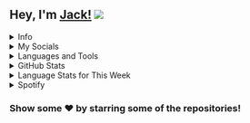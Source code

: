 ## Hey, I'm [Jack!](https://heyjack.info) <img src="https://raw.githubusercontent.com/therealheyjack/therealheyjack/master/wave.gif" width="30px">

<details><summary>Info</summary>
<p>

- 🔭 I’m currently working on [Blade](https://github.com/BladeBot/Blade).
- 🌱 I’m currently learning NodeJS / TypeScript.
- 🏫 I’m currently studying [BSc (Honours) Computing and IT (Communications and Networking)](http://www.open.ac.uk/courses/computing-it/degrees/bsc-computing-it-communications-networking-q62-cnet)
- 👯 I’m looking to collaborate on [Blade](https://github.com/BladeBot/Blade).
- 💬 Ask me about Game Hosting.
- 📫 How to reach me: [Twitter - @HeyJack0001](https://twitter.com/HeyJack0001)
- 😄 Pronouns: He/His
- 😎 Fun fact: I spend almost 12 hours listening songs every day.
</p>
</details>

<details><summary>My Socials</summary>
<p>

[![Twitter: HeyJack0001](https://img.shields.io/twitter/follow/HeyJack0001?style=social)](https://twitter.com/HeyJack0001)
[![Linkedin: HeyJack0001](https://img.shields.io/badge/-HeyJack0001-blue?style=flat-square&logo=Linkedin&logoColor=white&link=https://www.linkedin.com/in/HeyJack0001/)](https://www.linkedin.com/in/HeyJack0001/)
[![GitHub therealheyjack](https://img.shields.io/github/followers/therealheyjack?label=follow&style=social)](https://github.com/therealheyjack)
[![website](https://img.shields.io/badge/PortfolioWebsite-heyjack.info-2648ff?style=flat-square&logo=google-chrome)](https://heyjack.info/)
[![discord](https://img.shields.io/badge/Discord-HeyJack%230001-7289DA?logo=discord)](https://discordapp.com/users/203317216106512384)
</p>
</details>

<details><summary>Languages and Tools</summary>
<p> 

<code><a href="https://www.javascript.com/"><img height="20" src="https://raw.githubusercontent.com/github/explore/80688e429a7d4ef2fca1e82350fe8e3517d3494d/topics/javascript/javascript.png"></a></code>
<code><a href="https://nodejs.org/"><img height="20" src="https://raw.githubusercontent.com/github/explore/80688e429a7d4ef2fca1e82350fe8e3517d3494d/topics/nodejs/nodejs.png"></a></code>
<code><a href="https://reactjs.org/"><img height="20" src="https://raw.githubusercontent.com/github/explore/80688e429a7d4ef2fca1e82350fe8e3517d3494d/topics/react/react.png"></a></code>
<code><a href="https://www.json.org/"><img height="20" src="https://raw.githubusercontent.com/github/explore/80688e429a7d4ef2fca1e82350fe8e3517d3494d/topics/json/json.png"></a></code>
<code><a href="https://es6.io/"><img height="20" src="https://raw.githubusercontent.com/github/explore/80688e429a7d4ef2fca1e82350fe8e3517d3494d/topics/es6/es6.png"></a></code>
<code><a href="https://www.docker.com/"><img height="20" src="https://raw.githubusercontent.com/github/explore/80688e429a7d4ef2fca1e82350fe8e3517d3494d/topics/docker/docker.png"></a></code>
<code><a href="https://babeljs.io/"><img height="20" src="https://raw.githubusercontent.com/github/explore/80688e429a7d4ef2fca1e82350fe8e3517d3494d/topics/babel/babel.png"></a></code>
</p>
</details>

<details><summary>GitHub Stats</summary>
<p>

<a href="https://github.com/therealheyjack">
 <img align="center" src="https://github-readme-stats.vercel.app/api?username=therealheyjack&show_icons=true&theme=dark&line_height=27" alt="Jack's github stats"/>
</a>
</p>
</details>

<details><summary>Language Stats for This Week</summary>
<p>

<!--START_SECTION:waka-->
![Profile Views](http://img.shields.io/badge/Profile%20Views-1-blue)

**🐱 My Github Data** 

> 🏆 17 Contributions in the Year 2021
 > 
> 📦 110.4 kB Used in Github's Storage 
 > 
> 🚫 Not Opted to Hire
 > 
> 📜 18 Public Repositories 
 > 
> 🔑 10 Private Repositories  
 > 
**I'm a Night 🦉** 

```text
🌞 Morning    13 commits     ██░░░░░░░░░░░░░░░░░░░░░░░   8.44% 
🌆 Daytime    39 commits     ██████░░░░░░░░░░░░░░░░░░░   25.32% 
🌃 Evening    65 commits     ██████████░░░░░░░░░░░░░░░   42.21% 
🌙 Night      37 commits     ██████░░░░░░░░░░░░░░░░░░░   24.03%

```
📅 **I'm Most Productive on Monday** 

```text
Monday       36 commits     █████░░░░░░░░░░░░░░░░░░░░   23.38% 
Tuesday      21 commits     ███░░░░░░░░░░░░░░░░░░░░░░   13.64% 
Wednesday    12 commits     ██░░░░░░░░░░░░░░░░░░░░░░░   7.79% 
Thursday     30 commits     ████░░░░░░░░░░░░░░░░░░░░░   19.48% 
Friday       25 commits     ████░░░░░░░░░░░░░░░░░░░░░   16.23% 
Saturday     22 commits     ███░░░░░░░░░░░░░░░░░░░░░░   14.29% 
Sunday       8 commits      █░░░░░░░░░░░░░░░░░░░░░░░░   5.19%

```


📊 **This Week I Spent My Time On** 

```text
⌚︎ Time Zone: Europe/London

💬 Programming Languages: 
TypeScript               4 mins              ███████████░░░░░░░░░░░░░░   45.32% 
JSON                     3 mins              ████████░░░░░░░░░░░░░░░░░   31.59% 
JavaScript               1 min               ███░░░░░░░░░░░░░░░░░░░░░░   12.74% 
Markdown                 0 secs              █░░░░░░░░░░░░░░░░░░░░░░░░   5.86% 
Other                    0 secs              █░░░░░░░░░░░░░░░░░░░░░░░░   4.49%

🔥 Editors: 
WebStorm                 5 mins              █████████████░░░░░░░░░░░░   54.42% 
PhpStorm                 4 mins              ███████████░░░░░░░░░░░░░░   45.58%

🐱‍💻 Projects: 
zipline                  5 mins              ████████████░░░░░░░░░░░░░   50.68% 
pest-site-thing          4 mins              ███████████░░░░░░░░░░░░░░   45.58% 
help-articles            0 secs              █░░░░░░░░░░░░░░░░░░░░░░░░   3.74%

💻 Operating System: 
Windows                  10 mins             █████████████████████████   100.0%

```

**I Mostly Code in JavaScript** 

```text
JavaScript               7 repos             ███████████░░░░░░░░░░░░░░   46.67% 
Python                   2 repos             ███░░░░░░░░░░░░░░░░░░░░░░   13.33% 
Lua                      2 repos             ███░░░░░░░░░░░░░░░░░░░░░░   13.33% 
Shell                    2 repos             ███░░░░░░░░░░░░░░░░░░░░░░   13.33% 
TypeScript               1 repo              █░░░░░░░░░░░░░░░░░░░░░░░░   6.67%

```


**Timeline**

![Chart not found](https://raw.githubusercontent.com/TheRealHeyJack/TheRealHeyJack/master/charts/bar_graph.png) 


<!--END_SECTION:waka-->
</p>
</details>

<details><summary>Spotify</summary>
<p>

[![spotify-github-profile](https://spotify-github-profile.vercel.app/api/view?uid=h0sd8uxnbq3rs51ob32cqilmn&cover_image=true)](https://spotify-github-profile.vercel.app/api/view?uid=h0sd8uxnbq3rs51ob32cqilmn&redirect=true)
</p>
</details>

### Show some ❤️ by starring some of the repositories!
